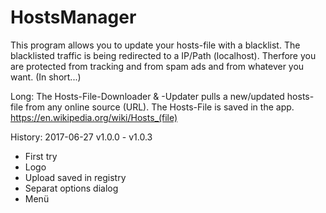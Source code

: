 # HostsManager
This program allows you to update your hosts-file with a blacklist.
The blacklisted traffic is being redirected to a IP/Path (localhost).
Therfore you are protected from tracking and from spam ads and from whatever you want.
(In short...)

Long:
The Hosts-File-Downloader & -Updater pulls a new/updated hosts-file from any online source (URL).
The Hosts-File is saved in the app.
https://en.wikipedia.org/wiki/Hosts_(file)

History:
2017-06-27 v1.0.0 - v1.0.3
- First try
- Logo
- Upload saved in registry
- Separat options dialog
- Menü
